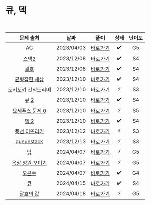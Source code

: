 # 큐, 덱

<br>

|                          문제 출처                           |    날짜    |          풀이          | 상태 | 난이도 |
| :----------------------------------------------------------: | :--------: | :--------------------: | :--: | :----: |
|          [AC](https://www.acmicpc.net/problem/5430)          | 2023/04/03 | [바로가기](./5430.js)  |  ✔️  |   G5   |
|        [스택2](https://www.acmicpc.net/problem/5430)         | 2023/12/08 | [바로가기](./28278.js) |  ✔️  |   S4   |
|         [괄호](https://www.acmicpc.net/problem/5430)         | 2023/12/08 | [바로가기](./9012.js)  |  ✔️  |   S4   |
|    [균형잡힌 세상](https://www.acmicpc.net/problem/4949)     | 2023/12/10 | [바로가기](./4949.js)  |  ✔️  |   S4   |
| [도키도키 간식드리미](https://www.acmicpc.net/problem/12789) | 2023/12/10 | [바로가기](./12789.js) |  ⚡  |   S3   |
|        [큐 2](https://www.acmicpc.net/problem/18258)         | 2023/12/10 | [바로가기](./18258.js) |  ✔️  |   S4   |
|   [요세푸스 문제 0](https://www.acmicpc.net/problem/11866)   | 2023/12/10 | [바로가기](./11866.js) |  ⚡  |   S5   |
|        [덱 2](https://www.acmicpc.net/problem/28279)         | 2023/12/10 | [바로가기](./28279.js) |  ✔️  |   S4   |
|    [풍선 터뜨리기](https://www.acmicpc.net/problem/2346)     | 2023/12/12 | [바로가기](./2346.js)  |  ⚡  |   S3   |
|     [queuestack](https://www.acmicpc.net/problem/24511)      | 2023/12/13 | [바로가기](./24511.js) |  ⚡  |   S3   |
|          [탑](https://www.acmicpc.net/problem/2493)          | 2024/04/07 | [바로가기](./2493.js)  |  ⚡  |   G5   |
|   [옥상 정원 꾸미기](https://www.acmicpc.net/problem/6198)   | 2024/04/07 | [바로가기](./6198.js)  |  ⚡  |   G5   |
|       [오큰수](https://www.acmicpc.net/problem/17298)        | 2024/04/07 | [바로가기](./17298.js) |  ✔️  |   G4   |
|         [큐](https://www.acmicpc.net/problem/10845)          | 2024/04/15 | [바로가기](./10845.js) |  ✔️  |   S4   |
|      [괄호의 값](https://www.acmicpc.net/problem/2504)       | 2024/04/18 | [바로가기](./2504.js)  |  ⚡  |   G5   |
